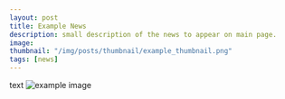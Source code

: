 ```yaml
---
layout: post
title: Example News
description: small description of the news to appear on main page. 
image:
thumbnail: "/img/posts/thumbnail/example_thumbnail.png"
tags: [news]
---
```


text
![example image](/img/posts/full/visible_C064.png)
